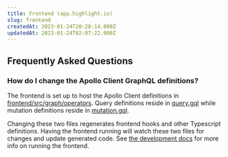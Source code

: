```yaml
---
title: Frontend (app.highlight.io)
slug: frontend
createdAt: 2023-01-24T20:28:14.000Z
updatedAt: 2023-01-24T02:07:22.000Z
---
```


## Frequently Asked Questions

### How do I change the Apollo Client GraphQL definitions?

The frontend is set up to host the Apollo Client definitions in [frontend/src/graph/operators](https://github.com/highlight/highlight/tree/83c412a0f3f28a13d6781593935dcee2f0e77403/frontend/src/graph/operators). Query definitions reside in [query.gql](https://github.com/highlight/highlight/blob/83c412a0f3f28a13d6781593935dcee2f0e77403/frontend/src/graph/operators/query.gql#L4) while mutation definitions reside in [mutation.gql](https://github.com/highlight/highlight/blob/83c412a0f3f28a13d6781593935dcee2f0e77403/frontend/src/graph/operators/mutation.gql).

Changing these two files regenerates frontend hooks and other Typescript definitions. Having the frontend running will watch these two files for changes and update generated code. See [the development docs](../../../../getting-started/self-host/dev-deployment-guide.md) for more info on running the frontend.
